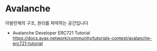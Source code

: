 # Avalanche

아발란체의 구조, 원리를 파악하는 공간입니다

- Avalanche Developer ERC721 Tutorial  
https://docs.avax.network/community/tutorials-contest/avalanche-erc721-tutorial  
